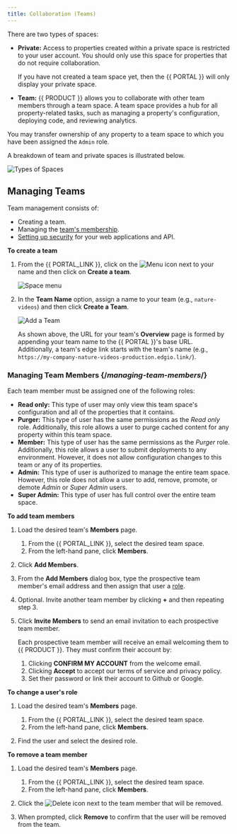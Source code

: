 ```yaml
---
title: Collaboration (Teams)
---
```


There are two types of spaces:

-   **Private:** Access to properties created within a private space is restricted to your user account. You should only use this space for properties that do not require collaboration.

    <Callout type="info">

      If you have not created a team space yet, then the {{ PORTAL }} will only display your private space. 

    </Callout>

-   **Team:** {{ PRODUCT }} allows you to collaborate with other team members through a team space. A team space provides a hub for all property-related tasks, such as managing a property's configuration, deploying code, and reviewing analytics.

<Callout type="tip">

  You may transfer ownership of any property to a team space to which you have been assigned the `Admin` role. 

</Callout>

A breakdown of team and private spaces is illustrated below.

![Types of Spaces](/images/basics/setup-overview.png)

## Managing Teams

Team management consists of:

-   Creating a team.
-   Managing the [team's membership](#managing-team-members).
-   [Setting up security](/guides/security) for your web applications and API.

**To create a team**

1.  From the {{ PORTAL_LINK }}, click on the <img data-inline-img src="/images/icons/menu-up-down.png" alt="Menu" /> icon next to your name and then click on **Create a team**. 

    ![Space menu](/images/basics/team-create.png)

2.  In the **Team Name** option, assign a name to your team (e.g., `nature-videos`) and then click **Create a Team**.

    ![Add a Team](/images/basics/team-create2.png)

    <Callout type="info">

      As shown above, the URL for your team's **Overview** page is formed by appending your team name to the {{ PORTAL }}'s base URL. Additionally, a team's edge link starts with the team's name (e.g., `https://my-company-nature-videos-production.edgio.link/`).

    </Callout>

### Managing Team Members {/*managing-team-members*/}

Each team member must be assigned one of the following roles:

-   **Read only:** This type of user may only view this team space's configuration and all of the properties that it contains.
-   **Purger:** This type of user has the same permissions as the *Read only* role. Additionally, this role allows a user to purge cached content for any property within this team space.
-   **Member:** This type of user has the same permissions as the *Purger* role. Additionally, this role allows a user to submit deployments to any environment. However, it does not allow configuration changes to this team or any of its properties.
-   **Admin:** This type of user is authorized to manage the entire team space. However, this role does not allow a user to add, remove, promote, or demote *Admin* or *Super Admin* users.
-   **Super Admin:** This type of user has full control over the entire team space.

**To add team members**

1.  Load the desired team's **Members** page.

    1.  From the {{ PORTAL_LINK }}, select the desired team space. 
    2.  From the left-hand pane, click **Members**.

2.  Click **Add Members**.

3.  From the **Add Members** dialog box, type the prospective team member's email address and then assign that user a [role](#roles). 

4.  Optional. Invite another team member by clicking **+** and then repeating step 3.

5.  Click **Invite Members** to send an email invitation to each prospective team member.

    Each prospective team member will receive an email welcoming them to {{ PRODUCT }}. They must confirm their account by:

    1.  Clicking **CONFIRM MY ACCOUNT** from the welcome email.
    2.  Clicking **Accept** to accept our terms of service and privacy policy.
    3.  Set their password or link their account to Github or Google.

**To change a user's role**

1.  Load the desired team's **Members** page.

    1.  From the {{ PORTAL_LINK }}, select the desired team space. 
    2.  From the left-hand pane, click **Members**.

2.  Find the user and select the desired role. 

**To remove a team member**

1.  Load the desired team's **Members** page.

    1.  From the {{ PORTAL_LINK }}, select the desired team space. 
    2.  From the left-hand pane, click **Members**.

2.  Click the <img data-inline-img src="/images/icons/delete.png" alt="Delete" /> icon next to the team member that will be removed.

3.  When prompted, click **Remove** to confirm that the user will be removed from the team.
